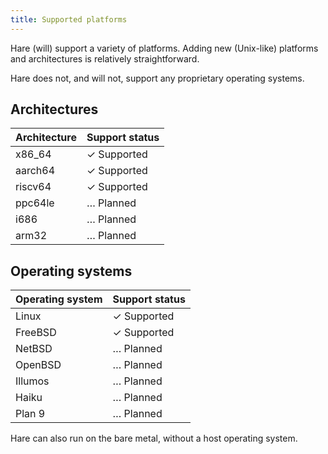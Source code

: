 ```yaml
---
title: Supported platforms
---
```


Hare (will) support a variety of platforms. Adding new (Unix-like) platforms and
architectures is relatively straightforward.

Hare does not, and will not, support any proprietary operating systems.

## Architectures

<table>
  <thead>
    <tr>
      <th>Architecture</th>
      <th>Support status</th>
    </tr>
  </thead>
  <tbody>
    <tr>
      <td>x86_64</td>
      <td><span class="yes">✓</span> Supported</td>
    </tr>
    <tr>
      <td>aarch64</td>
      <td><span class="yes">✓</span> Supported</td>
    </tr>
    <tr>
      <td>riscv64</td>
      <td><span class="yes">✓</span> Supported</td>
    </tr>
    <tr>
      <td>ppc64le</td>
      <td><span class="todo">…</span> Planned</td>
    </tr>
    <tr>
      <td>i686</td>
      <td><span class="todo">…</span> Planned</td>
    </tr>
    <tr>
      <td>arm32</td>
      <td><span class="todo">…</span> Planned</td>
    </tr>
  </tbody>
</table>

## Operating systems

<table>
  <thead>
    <tr>
      <th>Operating system</th>
      <th>Support status</th>
    </tr>
  </thead>
  <tbody>
    <tr>
      <td>Linux</td>
      <td><span class="yes">✓</span> Supported</td>
    </tr>
    <tr>
      <td>FreeBSD</td>
      <td><span class="yes">✓</span> Supported</td>
    </tr>
    <tr>
      <td>NetBSD</td>
      <td><span class="todo">…</span> Planned</td>
    </tr>
    <tr>
      <td>OpenBSD</td>
      <td><span class="todo">…</span> Planned</td>
    </tr>
    <tr>
      <td>Illumos</td>
      <td><span class="todo">…</span> Planned</td>
    </tr>
    <tr>
      <td>Haiku</td>
      <td><span class="todo">…</span> Planned</td>
    </tr>
    <tr>
      <td>Plan 9</td>
      <td><span class="todo">…</span> Planned</td>
    </tr>
  </tbody>
</table>

Hare can also run on the bare metal, without a host operating system.
